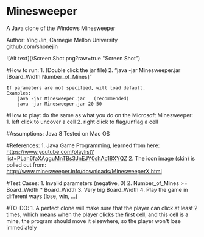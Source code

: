 # Minesweeper
A Java clone of the Windows Minesweeper  
  
Author: Ying Jin, Carnegie Mellon University  
github.com/shonejin  

![Alt text](/Screen Shot.png?raw=true "Screen Shot")

#How to run:
	1. (Double click the jar file)
	2. “java -jar Minesweeper.jar [Board_Width Number_of_Mines]”

	If parameters are not specified, will load default.
	Examples:
		java -jar Minesweeper.jar	(recommended)
		java -jar Minesweeper.jar 20 50

#How to play:
	do the same as what you do on the Microsoft Minesweeper:
	1. left click to uncover a cell
	2. right click to flag/unflag a cell

#Assumptions:
	Java 8
	Tested on Mac OS

#References:
	1. Java Game Programming, learned from here: 
		https://www.youtube.com/playlist?list=PLah6faXAgguMnTBs3JnEJY0shAc18XYQZ
	2. The icon image (skin) is polled out from:
		http://www.minesweeper.info/downloads/MinesweeperX.html

#Test Cases:
	1. Invalid parameters (negative, 0)
	2. Number_of_Mines >= Board_Width * Board_Width
	3. Very big Board_Width
	4. Play the game in different ways (lose, win, ...)

#TO-DO:
	1. A perfect clone will make sure that the player can click at least 2 times, 
		which means when the player clicks the first cell, and this cell is a mine,
		the program should move it elsewhere, so the player won't lose immediately

